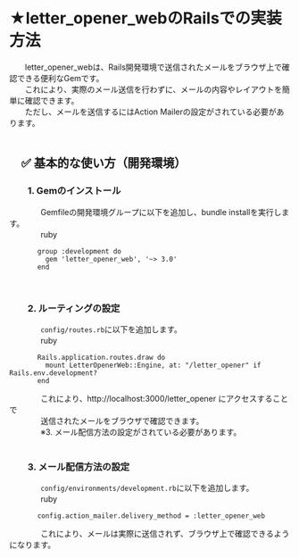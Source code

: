 # ★letter_opener_webのRailsでの実装方法
　　​letter_opener_webは、Rails開発環境で送信されたメールをブラウザ上で確認できる便利なGemです。<br>
​　　これにより、実際のメール送信を行わずに、メールの内容やレイアウトを簡単に確認できます。<br>
　　ただし、メールを送信するにはAction Mailerの設定がされている必要があります。<br>
<br>
## 　✅ 基本的な使い方（開発環境）
### 　　1. Gemのインストール
　　　　Gemfileの開発環境グループに以下を追加し、bundle installを実行します。​<br>
　　　　ruby<br>
```
       group :development do
         gem 'letter_opener_web', '~> 3.0'
       end
```
<br>

### 　　2. ルーティングの設定
　　　　`config/routes.rb`に以下を追加します。​<br>
　　　　ruby<br>
```
       Rails.application.routes.draw do
         mount LetterOpenerWeb::Engine, at: "/letter_opener" if Rails.env.development?
       end
```
　　　　これにより、http://localhost:3000/letter_opener にアクセスすることで<br>
　　　　送信されたメールをブラウザで確認できます。​<br>
　　　　※3. メール配信方法の設定がされている必要があります。<br>
<br>
### 　　3. メール配信方法の設定
　　　　`config/environments/development.rb`に以下を追加します。​<br>
　　　　ruby
```
       config.action_mailer.delivery_method = :letter_opener_web
```
　　　　これにより、メールは実際に送信されず、ブラウザ上で確認できるようになります。<br>
